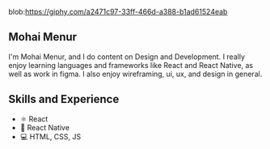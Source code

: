 blob:https://giphy.com/a2471c97-33ff-466d-a388-b1ad61524eab


## Mohai Menur

I'm Mohai Menur, and I do content on Design and Development. I really enjoy learning languages and frameworks like React and React Native, as well as work in figma. I also enjoy wireframing, ui, ux, and design in general. 

## Skills and Experience
* ⚛ React
* 📱 React Native
* 💻 HTML, CSS, JS
